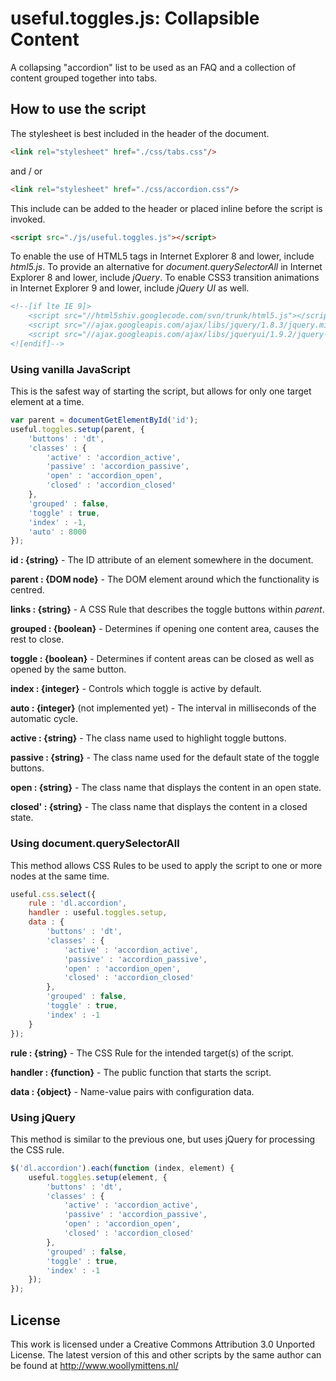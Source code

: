 # useful.toggles.js: Collapsible Content

A collapsing "accordion" list to be used as an FAQ and a collection of content grouped together into tabs.

## How to use the script

The stylesheet is best included in the header of the document.

```html
<link rel="stylesheet" href="./css/tabs.css"/>
```

and / or

```html
<link rel="stylesheet" href="./css/accordion.css"/>
```

This include can be added to the header or placed inline before the script is invoked.

```html
<script src="./js/useful.toggles.js"></script>
```

To enable the use of HTML5 tags in Internet Explorer 8 and lower, include *html5.js*. To provide an alternative for *document.querySelectorAll* in Internet Explorer 8 and lower, include *jQuery*. To enable CSS3 transition animations in Internet Explorer 9 and lower, include *jQuery UI* as well.

```html
<!--[if lte IE 9]>
	<script src="//html5shiv.googlecode.com/svn/trunk/html5.js"></script>
	<script src="//ajax.googleapis.com/ajax/libs/jquery/1.8.3/jquery.min.js"></script>
	<script src="//ajax.googleapis.com/ajax/libs/jqueryui/1.9.2/jquery-ui.min.js"></script>
<![endif]-->
```

### Using vanilla JavaScript

This is the safest way of starting the script, but allows for only one target element at a time.

```javascript
var parent = documentGetElementById('id');
useful.toggles.setup(parent, {
	'buttons' : 'dt',
	'classes' : {
		'active' : 'accordion_active',
		'passive' : 'accordion_passive',
		'open' : 'accordion_open',
		'closed' : 'accordion_closed'
	},
	'grouped' : false,
	'toggle' : true,
	'index' : -1,
	'auto' : 8000
});
```

**id : {string}** - The ID attribute of an element somewhere in the document.

**parent : {DOM node}** - The DOM element around which the functionality is centred.

**links : {string}** - A CSS Rule that describes the toggle buttons within *parent*.

**grouped : {boolean}** - Determines if opening one content area, causes the rest to close.

**toggle : {boolean}** - Determines if content areas can be closed as well as opened by the same button.

**index : {integer}** - Controls which toggle is active by default.

**auto : {integer}** (not implemented yet) - The interval in milliseconds of the automatic cycle.

**active : {string}** - The class name used to highlight toggle buttons.

**passive : {string}** - The class name used for the default state of the toggle buttons.

**open : {string}** - The class name that displays the content in an open state.

**closed' : {string}** - The class name that displays the content in a closed state.

### Using document.querySelectorAll

This method allows CSS Rules to be used to apply the script to one or more nodes at the same time.

```javascript
useful.css.select({
	rule : 'dl.accordion',
	handler : useful.toggles.setup,
	data : {
		'buttons' : 'dt',
		'classes' : {
			'active' : 'accordion_active',
			'passive' : 'accordion_passive',
			'open' : 'accordion_open',
			'closed' : 'accordion_closed'
		},
		'grouped' : false,
		'toggle' : true,
		'index' : -1
	}
});
```

**rule : {string}** - The CSS Rule for the intended target(s) of the script.

**handler : {function}** - The public function that starts the script.

**data : {object}** - Name-value pairs with configuration data.

### Using jQuery

This method is similar to the previous one, but uses jQuery for processing the CSS rule.

```javascript
$('dl.accordion').each(function (index, element) {
	useful.toggles.setup(element, {
		'buttons' : 'dt',
		'classes' : {
			'active' : 'accordion_active',
			'passive' : 'accordion_passive',
			'open' : 'accordion_open',
			'closed' : 'accordion_closed'
		},
		'grouped' : false,
		'toggle' : true,
		'index' : -1
	});
});
```

## License
This work is licensed under a Creative Commons Attribution 3.0 Unported License. The latest version of this and other scripts by the same author can be found at http://www.woollymittens.nl/
